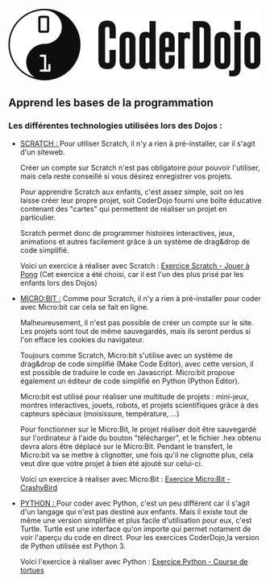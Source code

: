 ![Logo CoderDojo](./images/coderdojo-logo.png)

## Apprend les bases de la programmation

### Les différentes technologies utilisées lors des Dojos :

* [SCRATCH : ](https://scratch.mit.edu/)
    Pour utiliser Scratch, il n'y a rien à pré-installer, car il s'agit d'un siteweb.
    
    Créer un compte sur Scratch n'est pas obligatoire pour pouvoir l'utiliser, mais cela reste conseillé si vous désirez         enregistrer vos projets.
    
    Pour apprendre Scratch aux enfants, c'est assez simple, soit on les laisse créer leur propre projet, 
    soit CoderDojo fourni une boîte éducative contenant des "cartes" qui permettent de réaliser un projet en particulier.
    
    Scratch permet donc de programmer histoires interactives, jeux, animations et autres facilement grâce à un système de         drag&drop de code simplifié.
    
    Voici un exercice à réaliser avec Scratch : [Exercice Scratch - Jouer à Pong](https://github.com/PaulineRoppe/CoderDojo-Workshop/blob/master/ex-scratch.md)
    (Cet exercice a été choisi, car il est l'un des plus prisé par les enfants lors des Dojos)
    
 
 
 * [MICRO:BIT :](https://microbit.org/fr/)
      Comme pour Scratch, il n'y a rien à pré-installer pour coder avec Micro:bit car cela se fait en ligne.
      
      Malheureusement, il n'est pas possible de créer un compte sur le site. Les projets sont tout de même sauvegardés, mais       ils seront perdus si l'on efface les cookies du navigateur.
      
      Toujours comme Scratch, Micro:bit s'utilise avec un système de drag&drop de code simplifié (Make Code Editor), avec           cette version, il est possible de traduire le code en Javascript.
      Micro:bit propose également un éditeur de code simplifié en Python (Python Editor).
      
      Micro:bit est utilisé pour réaliser une multitude de projets : mini-jeux, montres interactives, jouets, robots, et           projets scientifiques grâce à des capteurs spéciaux (moisissure, température, ...) 
      
      Pour fonctionner sur le Micro:Bit, le projet réaliser doit être sauvegardé sur l'ordinateur à l'aide du bouton               "télécharger", et le fichier .hex obtenu devra alors être déplacé sur le Micro:Bit.
      Pendant le transfert, le Micro:bit va se mettre à clignotter, une fois qu'il ne clignotte plus, cela veut dire que           votre projet à bien été ajouté sur celui-ci.
      
      Voici un exercice à réaliser avec Micro:Bit : [Exercice Micro:Bit - CrashyBird](https://github.com/PaulineRoppe/CoderDojo-Workshop/blob/master/ex-microbit.md)
      
      
 * [PYTHON : ](https://www.python.org/download/releases/3.0/)
      Pour coder avec Python, c'est un peu différent car il s'agit d'un langage qui n'est pas destiné aux enfants.
      Mais il existe tout de même une version simplifiée et plus facile d'utilisation pour eux, c'est Turtle.
      Turtle est une interface qu'on importe qui permet notament de voir l'aperçu du code en direct.
      Pour les exercices CoderDojo,la version de Python utilisée est Python 3.
      
      Voici l'exercice à réaliser avec Python : [Exercice Python - Course de tortues](https://github.com/PaulineRoppe/CoderDojo-Workshop/blob/master/ex-python.md)
      
